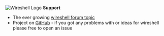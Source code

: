 ![Wireshell Logo](http://wireshell.pw/favicon-16x16.png) **Support**


- The ever growing [wireshell forum topic](https://processwire.com/talk/topic/9494-wireshell-an-extendable-processwire-command-line-interface/?view=getlastpost)
- Project on [GitHub](https://github.com/wireshell/wireshell) - if you got any problems with or ideas for wireshell please free to open an issue
